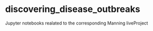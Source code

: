 # discovering_disease_outbreaks
Jupyter notebooks realated to the corresponding Manning liveProject
